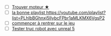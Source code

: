 - [ ]  [Trouver moteur ★  ](https://todoist.com/showTask?id=5845652321)
- [ ]  [la bonne playlist https://youtube.com/playlist?list=PLhIbBGhnxj5IIybcFPbr1aMLKMX6VgsP2  ](https://todoist.com/showTask?id=5845652403)
- [ ]  [commençer à rentrer sur le jeu  ](https://todoist.com/showTask?id=5845652499)
- [ ]  [Tester truc robot avec unreal 5](https://todoist.com/showTask?id=5845652568)